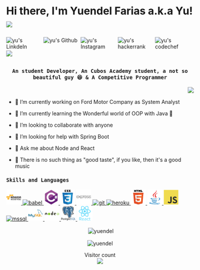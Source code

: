 # Hi there, I'm Yuendel Farias a.k.a Yu! <img src="https://user-images.githubusercontent.com/69279746/111105930-d5fe3d80-8532-11eb-9158-cdd9cedf547f.gif" width="6%" />

<a href="https://www.linkedin.com/in/yuendel-farias-ab6809142/" target="_blank">
  <img align="left" alt="yu's LinkdeIn" width="100px" src="https://img.shields.io/badge/Linkedin-0A66C2?style=for-the-badge&logo=Linkedin&logoColor=white" />
</a>
<a href="https://github.com/Yuendel" target="_blank">
  <img align="left" alt="yu's Github" width="100px" src="https://img.shields.io/badge/Github-181717?style=for-the-badge&logo=Github&logoColor=white" />
</a>
<a href="https://www.instagram.com/yuendel_farias/" target="_blank">
  <img align="left" alt="yu's Instagram" width="100px" src="https://img.shields.io/badge/Instagram-E4405F?style=for-the-badge&logo=instagram&logoColor=white" />
</a>
<a href="https://www.hackerrank.com/yuendel_fb" target="_blank">
  <img align="left" alt="yu's hackerrank" width="100px" src="https://img.shields.io/badge/HackerRank-2EC866?style=for-the-badge&logo=HackerRank&logoColor=black" />
</a>
<a href="mailto:yuendel.fb@hotmail.com" target="_blank">
  <img align="left" alt="yu's codechef" width="70px" src="https://img.shields.io/badge/Gmail-EA4335?style=for-the-badge&logo=Gmail&logoColor=white" />
</a>

<br><br>
<img align="center" src="https://user-images.githubusercontent.com/69279746/111102510-02ae5700-852b-11eb-97b9-7c21e8f01b34.jpg" />


## <p align="center"><h4 align="center"><samp> An student Developer, An Cubos Academy student, a not so beautiful guy :laughing:  & A Competitive Programmer </samp></h4></p>

<div>
  
  <img align="right" src="https://user-images.githubusercontent.com/69279746/111104880-6e46f300-8530-11eb-882e-c5ebe1976d6f.gif" />

<br>
  
- 🔭  I’m currently working on Ford Motor Company as System Analyst
- 🌱 I’m currently learning the Wonderful world of OOP with Java :trident:
- 👯 I’m looking to collaborate with anyone
- 🤔 I’m looking for help with Spring Boot
- 💬 Ask me about Node and React
- :musical_note: There is no such thing as "good taste", if you like, then it's a good music

  </div>
  
<h4><b><samp>Skills and Languages</samp></b></h4>


<p align="left"> <a href="https://aws.amazon.com" target="_blank"> <img src="https://raw.githubusercontent.com/devicons/devicon/master/icons/amazonwebservices/amazonwebservices-original-wordmark.svg" alt="aws" width="40" height="40"/> </a> <a href="https://babeljs.io/" target="_blank"> <img src="https://www.vectorlogo.zone/logos/babeljs/babeljs-icon.svg" alt="babel" width="40" height="40"/> </a> <a href="https://www.w3schools.com/cs/" target="_blank"> <img src="https://raw.githubusercontent.com/devicons/devicon/master/icons/csharp/csharp-original.svg" alt="csharp" width="40" height="40"/> </a> <a href="https://www.w3schools.com/css/" target="_blank"> <img src="https://raw.githubusercontent.com/devicons/devicon/master/icons/css3/css3-original-wordmark.svg" alt="css3" width="40" height="40"/> </a> <a href="https://expressjs.com" target="_blank"> <img src="https://raw.githubusercontent.com/devicons/devicon/master/icons/express/express-original-wordmark.svg" alt="express" width="40" height="40"/> </a> <a href="https://git-scm.com/" target="_blank"> <img src="https://www.vectorlogo.zone/logos/git-scm/git-scm-icon.svg" alt="git" width="40" height="40"/> </a> <a href="https://heroku.com" target="_blank"> <img src="https://www.vectorlogo.zone/logos/heroku/heroku-icon.svg" alt="heroku" width="40" height="40"/> </a> <a href="https://www.w3.org/html/" target="_blank"> <img src="https://raw.githubusercontent.com/devicons/devicon/master/icons/html5/html5-original-wordmark.svg" alt="html5" width="40" height="40"/> </a> <a href="https://www.java.com" target="_blank"> <img src="https://raw.githubusercontent.com/devicons/devicon/master/icons/java/java-original.svg" alt="java" width="40" height="40"/> </a> <a href="https://developer.mozilla.org/en-US/docs/Web/JavaScript" target="_blank"> <img src="https://raw.githubusercontent.com/devicons/devicon/master/icons/javascript/javascript-original.svg" alt="javascript" width="40" height="40"/> </a> <a href="https://www.microsoft.com/en-us/sql-server" target="_blank"> <img src="https://www.svgrepo.com/show/303229/microsoft-sql-server-logo.svg" alt="mssql" width="40" height="40"/> </a> <a href="https://www.mysql.com/" target="_blank"> <img src="https://raw.githubusercontent.com/devicons/devicon/master/icons/mysql/mysql-original-wordmark.svg" alt="mysql" width="40" height="40"/> </a> <a href="https://nodejs.org" target="_blank"> <img src="https://raw.githubusercontent.com/devicons/devicon/master/icons/nodejs/nodejs-original-wordmark.svg" alt="nodejs" width="40" height="40"/> </a> <a href="https://www.postgresql.org" target="_blank"> <img src="https://raw.githubusercontent.com/devicons/devicon/master/icons/postgresql/postgresql-original-wordmark.svg" alt="postgresql" width="40" height="40"/> </a> <a href="https://reactjs.org/" target="_blank"> <img src="https://raw.githubusercontent.com/devicons/devicon/master/icons/react/react-original-wordmark.svg" alt="react" width="40" height="40"/> </a> </p>

<div align="center">
<p>&nbsp;<img align="center" src="https://github-readme-stats.vercel.app/api?username=yuendel&show_icons=true&locale=en" alt="yuendel" /></p>

<p><img align="center" src="https://github-readme-streak-stats.herokuapp.com/?user=yuendel&" alt="yuendel" /></p>

<p align="center"> 
  Visitor count<br>
  <img src="https://profile-counter.glitch.me/Yuendel/count.svg" />
</p>
  </div>
